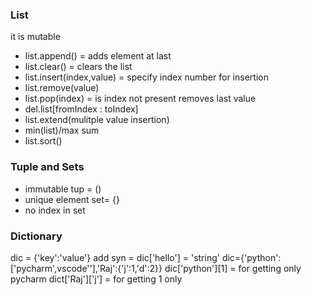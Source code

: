 ### List
it is mutable
* list.append() = adds element at last
* list.clear() =  clears the list
* list.insert(index,value) = specify index number for insertion
* list.remove(value)
* list.pop(index) = is index not present removes last value
* del.list[fromIndex : toIndex]
* list.extend(mulitple value insertion)
* min(list)/max sum
* list.sort()
### Tuple and Sets
* immutable tup = ()
* unique element set= {}
* no index in set 
### Dictionary
dic = {'key':'value'}
add syn = dic['hello'] = 'string'
dic={'python':['pycharm',vscode''],'Raj':{'j':1,'d':2}}
dic['python'][1] = for getting only pycharm
dict['Raj']['j'] = for getting 1 only